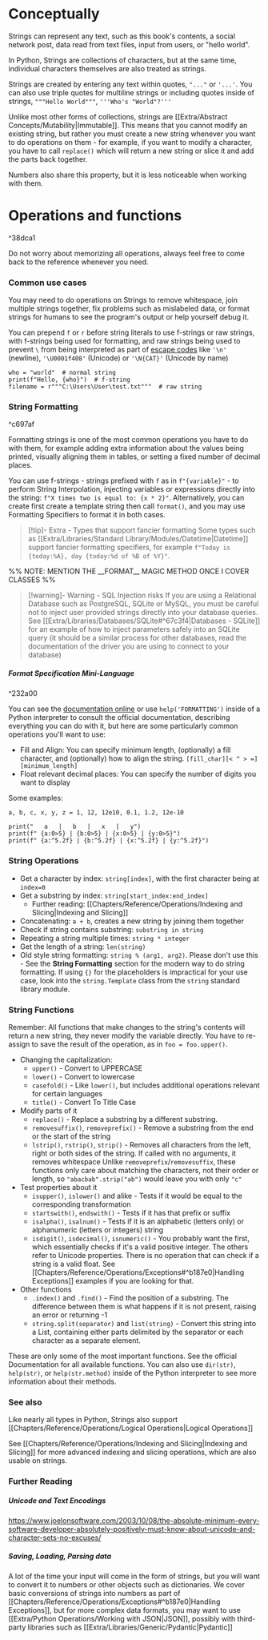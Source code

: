 # Conceptually
Strings can represent any text, such as this book's contents, a social network post, data read from text files, input from users, or "hello world".

In Python, Strings are collections of characters, but at the same time, individual characters themselves are also treated as strings.

Strings are created by entering any text within quotes, `"..."` or `'...'`. You can also use triple quotes for multiline strings or including quotes inside of strings, `"""Hello World"""`, `'''Who's "World"?'''`

Unlike most other forms of collections, strings are [[Extra/Abstract Concepts/Mutability|Immutable]]. This means that you cannot modify an existing string, but rather you must create a new string whenever you want to do operations on them - for example, if you want to modify a character, you have to call `replace()` which will return a new string or slice it and add the parts back together.

Numbers also share this property, but it is less noticeable when working with them.

# Operations and functions

^38dca1

Do not worry about memorizing all operations, always feel free to come back to the reference whenever you need.

### Common use cases
You may need to do operations on Strings to remove whitespace, join multiple strings together, fix problems such as mislabeled data, or format strings for humans to see the program's output or help yourself debug it.

You can prepend `f` or `r` before string literals to use f-strings or raw strings, with f-strings being used for formatting, and raw strings being used to prevent `\` from being interpreted as part of [escape codes](https://realpython.com/python-encodings-guide/#python-string-literals-ways-to-skin-a-cat) like `'\n'` (newline), `'\U0001f408'` (Unicode) or `'\N{CAT}'` (Unicode by name)

```
who = "world"  # normal string
print(f"Hello, {who}")  # f-string
filename = r"""C:\Users\User\test.txt"""  # raw string
```

### String Formatting

^c697af

Formatting strings is one of the most common operations you have to do with them, for example adding extra information about the values being printed, visually aligning them in tables, or setting a fixed number of decimal places. 

You can use f-strings - strings prefixed with `f` as in `f"{variable}"` - to perform String Interpolation, injecting variables or expressions directly into the string: `f"X times two is equal to: {x * 2}"`. Alternatively, you can create first create a template string then call `format()`, and you may use Formatting Specifiers to format it in both cases.

> [!tip]- Extra - Types that support fancier formatting
> Some types such as [[Extra/Libraries/Standard Library/Modules/Datetime|Datetime]] support fancier formatting specifiers, for example `f"Today is {today:%A}, day {today:%d of %B of %Y}"`.

%% NOTE: MENTION THE \_\_FORMAT\_\_ MAGIC METHOD ONCE I COVER CLASSES %%

> [!warning]- Warning - SQL Injection risks
> If you are using a Relational Database such as PostgreSQL, SQLite or MySQL, you must be careful not to inject user provided strings directly into your database queries. See [[Extra/Libraries/Databases/SQLite#^67c3f4|Databases - SQLite]] for an example of how to inject parameters safely into an SQLite query (it should be a similar process for other databases, read the documentation of the driver you are using to connect to your database)

##### Format Specification Mini-Language

^232a00

You can see the [documentation online](https://docs.python.org/3/library/string.html#formatspec) or use `help('FORMATTING')` inside of a Python interpreter to consult the official documentation, describing everything you can do with it, but here are some particularly common operations you'll want to use:

- Fill and Align: You can specify minimum length, (optionally) a fill character, and (optionally) how to align the string. `[fill_char][< ^ > =][minimum_length]`
- Float relevant decimal places: You can specify the number of digits you want to display

Some examples:
```
a, b, c, x, y, z = 1, 12, 12e10, 0.1, 1.2, 12e-10

print("   a   |   b   |   x   |   y")
print(f" {a:0>5} | {b:0>5} | {x:0>5} | {y:0>5}")
print(f" {a:^5.2f} | {b:^5.2f} | {x:^5.2f} | {y:^5.2f}")
```

### String Operations
- Get a character by index: `string[index]`, with the first character being at `index=0`
- Get a substring by index: `string[start_index:end_index]`
	- Further reading: [[Chapters/Reference/Operations/Indexing and Slicing|Indexing and Slicing]]
- Concatenating: `a + b`, creates a new string by joining them together
- Check if string contains substring: `substring in string`
- Repeating a string multiple times: `string * integer`
- Get the length of a string: `len(string)`
- Old style string formatting: `string % (arg1, arg2)`. Please don't use this - See the **String Formatting** section for the modern way to do string formatting. If using `{}` for the placeholders is impractical for your use case, look into the `string.Template` class from the `string` standard library module.

### String Functions
Remember: All functions that make changes to the string's contents will return a new string, they never modify the variable directly. You have to re-assign to save the result of the operation, as in `foo = foo.upper()`.

- Changing the capitalization:
	- `upper()` - Convert to UPPERCASE
	- `lower()` - Convert to lowercase
	- `casefold()` - Like `lower()`, but includes additional operations relevant for certain languages
	- `title()` - Convert To Title Case
- Modify parts of it
	- `replace()` - Replace a substring by a different substring. 
	- `removesuffix()`, `removeprefix()` - Remove a substring from the end or the start of the string
	- `lstrip()`, `rstrip()`, `strip()` - Removes all characters from the left, right or both sides of the string. If called with no arguments, it removes whitespace
	Unlike `removeprefix`/`removesuffix`, these functions only care about matching the characters, not their order or length, so `"abacbab".strip("ab")` would leave you with only `"c"`
- Test properties about it
	- `isupper()`, `islower()` and alike - Tests if it would be equal to the corresponding transformation
	- `startswith()`, `endswith()` - Tests if it has that prefix or suffix
	- `isalpha()`, `isalnum()` - Tests if it is an alphabetic (letters only) or alphanumeric (letters or integers) string
	- `isdigit()`, `isdecimal()`, `isnumeric()` - You probably want the first, which essentially checks if it's a valid positive integer. The others refer to Unicode properties.
	There is no operation that can check if a string is a valid float. See [[Chapters/Reference/Operations/Exceptions#^b187e0|Handling Exceptions]] examples if you are looking for that.
- Other functions
	- `.index()` and `.find()` - Find the position of a substring. The difference between them is what happens if it is not present, raising an error or returning -1
	- `string.split(separator)` and `list(string)` - Convert this string into a List, containing either parts delimited by the separator or each character as a separate element.

These are only some of the most important functions. See the official Documentation for all available functions.
You can also use `dir(str)`, `help(str)`, or `help(str.method)` inside of the Python interpreter to see more information about their methods.

### See also

Like nearly all types in Python, Strings also support [[Chapters/Reference/Operations/Logical Operations|Logical Operations]]

See [[Chapters/Reference/Operations/Indexing and Slicing|Indexing and Slicing]] for more advanced indexing and slicing operations, which are also usable on strings.

### Further Reading

##### Unicode and Text Encodings
https://www.joelonsoftware.com/2003/10/08/the-absolute-minimum-every-software-developer-absolutely-positively-must-know-about-unicode-and-character-sets-no-excuses/

##### Saving, Loading, Parsing data
A lot of the time your input will come in the form of strings, but you will want to convert it to numbers or other objects such as dictionaries.
We cover basic conversions of strings into numbers as part of [[Chapters/Reference/Operations/Exceptions#^b187e0|Handling Exceptions]], but for more complex data formats, you may want to use [[Extra/Python Operations/Working with JSON|JSON]], possibly with third-party libraries such as [[Extra/Libraries/Generic/Pydantic|Pydantic]]
